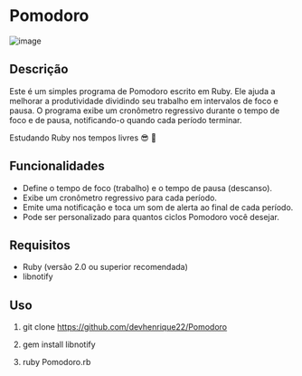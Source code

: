 # Pomodoro 

![image](https://github.com/devhenrique22/Pomodoro/assets/14983121/54585fb3-ddcd-47e3-a999-3a740e2dadd7)



## Descrição

Este é um simples programa de Pomodoro escrito em Ruby. Ele ajuda a melhorar a produtividade dividindo seu trabalho em intervalos de foco e pausa. O programa exibe um cronômetro regressivo durante o tempo de foco e de pausa, notificando-o quando cada período terminar.

Estudando Ruby nos tempos livres 😎 💎 

## Funcionalidades

- Define o tempo de foco (trabalho) e o tempo de pausa (descanso).
- Exibe um cronômetro regressivo para cada período.
- Emite uma notificação e toca um som de alerta ao final de cada período.
- Pode ser personalizado para quantos ciclos Pomodoro você desejar.

## Requisitos

- Ruby (versão 2.0 ou superior recomendada)
- libnotify

## Uso

1. git clone https://github.com/devhenrique22/Pomodoro 

2. gem install libnotify

3. ruby Pomodoro.rb
